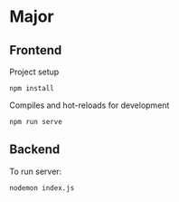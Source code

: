 # Major

## Frontend
Project setup
```
npm install
```

Compiles and hot-reloads for development
```
npm run serve
```

## Backend
To run server:
```
nodemon index.js
```
